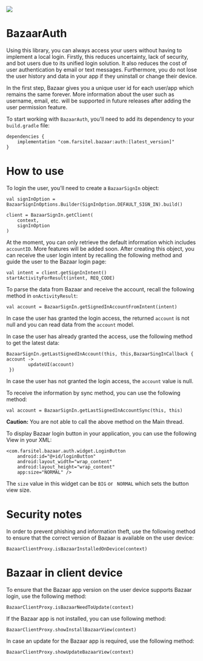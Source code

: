 [![](https://api.bintray.com/packages/shayanpourvatan/BazaarAuth/BazaarAuth/images/download.svg
)](https://bintray.com/beta/#/shayanpourvatan/BazaarAuth?tab=packages)  

# BazaarAuth

Using this library, you can always access your users without having to implement a local login. Firstly, this reduces uncertainty, lack of security, and bot users due to its unified login solution. It also reduces the cost of user authentication by email or text messages. Furthermore, you do not lose the user history and data in your app if they uninstall or change their device.

In the first step, Bazaar gives you a unique user id for each user/app which remains the same forever. More information about the user such as username, email, etc. will be supported in future releases after adding the user permission feature.

To start working with `BazaarAuth`, you'll need to add its dependency to your `build.gradle` file:

```
dependencies {
    implementation "com.farsitel.bazaar:auth:[latest_version]"
}
```

# How to use

To login the user, you'll need to create a `BazaarSignIn` object:

```
val signInOption = BazaarSignInOptions.Builder(SignInOption.DEFAULT_SIGN_IN).build()

client = BazaarSignIn.getClient(
    context,
    signInOption
)
```

At the moment, you can only retrieve the default information which includes `accountID`. More features will be added soon. After creating this object, you can receive the user login intent by recalling the following method and guide the user to the Bazaar login page:

```
val intent = client.getSignInIntent()
startActivityForResult(intent, REQ_CODE)
```

To parse the data from Bazaar and receive the account, recall the following method in `onActivityResult`:

```
val account = BazaarSignIn.getSignedInAccountFromIntent(intent)
```

In case the user has granted the login access, the returned `account` is not null and you can read data from the `account` model.

In case the user has already granted the access, use the following method to get the latest data:

```
BazaarSignIn.getLastSignedInAccount(this, this,BazaarSingInCallback { account ->
        updateUI(account)
 })
```

In case the user has not granted the login access, the `account` value is null.

To receive the information by sync method, you can use the following method:
```
val account = BazaarSignIn.getLastSignedInAccountSync(this, this)
```
**Caution:** You are not able to call the above method on the Main thread.

To display Bazaar login button in your application, you can use the following View in your XML:

```
<com.farsitel.bazaar.auth.widget.LoginButton
    android:id="@+id/loginButton"
    android:layout_width="wrap_content"
    android:layout_height="wrap_content"
    app:size="NORMAL" />
```

The `size` value in this widget can be `BIG` or ` NORMAL` which sets the button view size.

# Security notes

In order to prevent phishing and information theft, use the following method to ensure that the correct version of Bazaar is available on the user device:

```
BazaarClientProxy.isBazaarInstalledOnDevice(context)
```

# Bazaar in client device

To ensure that the Bazaar app version on the user device supports Bazaar login, use the following method:

```
BazaarClientProxy.isBazaarNeedToUpdate(context)
```

If the Bazaar app is not installed, you can use following method:

```
BazaarClientProxy.showInstallBazaarView(context)
```

In case an update for the Bazaar app is required, use the following method:

```
BazaarClientProxy.showUpdateBazaarView(context)
```
